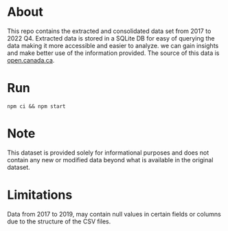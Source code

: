 # About

This repo contains the extracted and consolidated data set from 2017 to 2022 Q4.
Extracted data is stored in a SQLite DB for easy of querying the data making it more accessible and easier to analyze. we can gain insights and make better use of the information provided.
The source of this data is [open.canada.ca](https://open.canada.ca/data/en/dataset/90fed587-1364-4f33-a9ee-208181dc0b97).

# Run

```
npm ci && npm start
```

# Note

This dataset is provided solely for informational purposes and does not contain any new or modified data beyond what is available in the original dataset.

# Limitations

Data from 2017 to 2019, may contain null values in certain fields or columns due to the structure of the CSV files.
